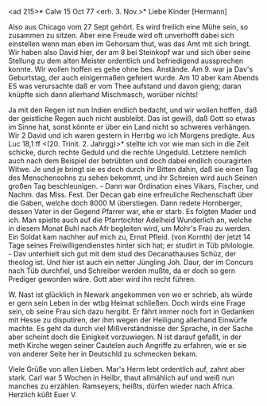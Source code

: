 <ad 215>* Calw 15 Oct 77
 <erh. 3. Nov.>*
Liebe Kinder [Hermann]

Also aus Chicago vom 27 Sept gehört. Es wird freilich eine Mühe sein, so zusammen zu sitzen. Aber eine Freude wird oft unverhofft dabei sich einstellen wenn man eben im Gehorsam thut, was das Amt mit sich bringt. 
Wir haben also David hier, der am 8 bei Steinkopf war und sich über seine Stellung zu dem alten Meister ordentlich und befriedigend aussprechen konnte. Wir wollen hoffen es gehe ohne bes. Anstände. Am 9. war ja Dav's Geburtstag, der auch einigermaßen gefeiert wurde. Am 10 aber kam Abends ES was verursachte daß er vom Thee aufstand und davon gieng; daran knüpfte sich dann allerhand Mischmasch, worüber nichts!

Ja mit den Regen ist nun Indien endlich bedacht, und wir wollen hoffen, daß der geistliche Regen auch nicht ausbleibt. Das ist gewiß, daß Gott so etwas im Sinne hat, sonst könnte er über ein Land nicht so schweres verhängen. 
Wir 2 David und ich waren gestern in Herrbg wo ich Morgens predigte. Aus Luc 18,1 ff <(20. Trinit. 2. Jahrgg)>* stellte ich vor wie man sich in die Zeit schicke, durch rechte Geduld und die rechte Ungeduld. Letztere nemlich auch nach dem Beispiel der betrübten und doch dabei endlich couragirten Witwe. Je und je bringt sie es doch durch ihr Bitten dahin, daß sie einen Tag des Menschensohns zu sehen bekommt, und ihr Schreien wird auch Seinen großen Tag beschleunigen. - Dann war Ordination eines Vikars, Fischer, und Nachm. das Miss. Fest. Der Decan gab eine erfreuliche Rechenschaft über die Gaben, welche doch 8000 M überstiegen. Dann redete Hornberger, dessen Vater in der Gegend Pfarrer war, ehe er starb. Es folgten Mader und ich. Man spielte auch auf die Pfarrtochter Adelheid Wunderlich an, welche in diesem Monat Buhl nach Afr begleiten wird, um Mohr's Frau zu werden. Ein Soldat kam nachher auf mich zu, Ernst Pfleid. (von Kornth) der jetzt 14 Tage seines Freiwilligendienstes hinter sich hat; er studirt in Tüb philologie. - Dav unterhielt sich gut mit dem stud des Decanathauses Schüz, der theolog ist. Und hier ist auch ein netter Jüngling Joh. Daur, der im Concurs nach Tüb durchfiel, und Schreiber werden mußte, da er doch so gern Prediger geworden wäre. Gott aber wird ihn recht führen.

W. Nast ist glücklich in Newark angekommen von wo er schrieb, als würde er gern sein Leben in der wtbg Heimat schließen. Doch wirds eine Frage sein, ob seine Frau sich dazu hergibt. Er fährt immer noch fort in Gedanken mit Hesse zu disputiren, der ihm wegen der Heiligung allerhand Einwürfe machte. Es geht da durch viel Mißverständnisse der Sprache, in der Sache aber scheint doch die Einigkeit vorzuwiegen. N ist darauf gefaßt, in der meth Kirche wegen seiner Cautelen auch Angriffe zu erfahren, wie er sie von anderer Seite her in Deutschld zu schmecken bekam.

Viele Grüße von allen Lieben. Mar's Herm lebt ordentlich auf, zahnt aber stark. Carl war 5 Wochen in Heilbr, thaut allmählich auf und weiß nun manches zu erzählen. Ramseyers, heißts, dürfen wieder nach Africa. 
 Herzlich küßt Euer V.
